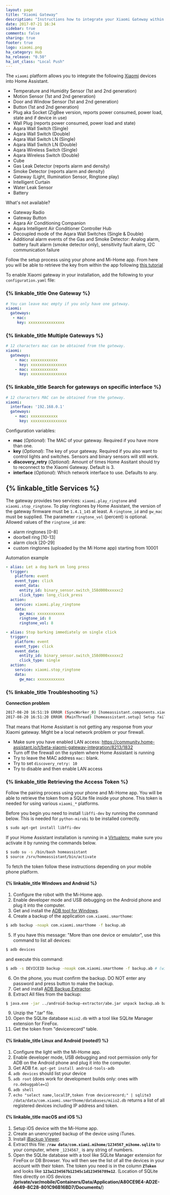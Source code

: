 ```yaml
---
layout: page
title: "Xiaomi Gateway"
description: "Instructions how to integrate your Xiaomi Gateway within Home Assistant."
date: 2017-07-21 16:34
sidebar: true
comments: false
sharing: true
footer: true
logo: xiaomi.png
ha_category: Hub
ha_release: "0.50"
ha_iot_class: "Local Push"
---
```


The `xiaomi` platform allows you to integrate the following [Xiaomi](http://www.mi.com/en/) devices into Home Assistant.

- Temperature and Humidity Sensor (1st and 2nd generation)
- Motion Sensor (1st and 2nd generation)
- Door and Window Sensor (1st and 2nd generation)
- Button (1st and 2nd generation)
- Plug aka Socket (ZigBee version, reports power consumed, power load, state and if device in use)
- Wall Plug (reports power consumed, power load and state)
- Aqara Wall Switch (Single)
- Aqara Wall Switch (Double)
- Aqara Wall Switch LN (Single)
- Aqara Wall Switch LN (Double)
- Aqara Wireless Switch (Single)
- Aqara Wireless Switch (Double)
- Cube
- Gas Leak Detector (reports alarm and density)
- Smoke Detector (reports alarm and density)
- Gateway (Light, Illumination Sensor, Ringtone play)
- Intelligent Curtain
- Water Leak Sensor
- Battery

What's not available?

- Gateway Radio
- Gateway Button
- Aqara Air Conditioning Companion
- Aqara Intelligent Air Conditioner Controller Hub
- Decoupled mode of the Aqara Wall Switches (Single & Double)
- Additional alarm events of the Gas and Smoke Detector: Analog alarm, battery fault alarm (smoke detector only), sensitivity fault alarm, I2C communication failure

Follow the setup process using your phone and Mi-Home app. From here you will be able to retrieve the key from within the app following [this tutorial](https://community.home-assistant.io/t/beta-xiaomi-gateway-integration/8213/1832)

To enable Xiaomi gateway in your installation, add the following to your `configuration.yaml` file:

### {% linkable_title One Gateway %}

```yaml
# You can leave mac empty if you only have one gateway.
xiaomi:
  gateways:
   - mac:
     key: xxxxxxxxxxxxxxxx
```

### {% linkable_title Multiple Gateways %}

```yaml
# 12 characters mac can be obtained from the gateway.
xiaomi:
  gateways:
    - mac: xxxxxxxxxxxx
      key: xxxxxxxxxxxxxxxx
    - mac: xxxxxxxxxxxx
      key: xxxxxxxxxxxxxxxx
```

### {% linkable_title Search for gateways on specific interface %}

```yaml
# 12 characters MAC can be obtained from the gateway.
xiaomi:
  interface: '192.168.0.1'
  gateways:
    - mac: xxxxxxxxxxxx
      key: xxxxxxxxxxxxxxxx
```

Configuration variables:

- **mac** (*Optional*): The MAC of your gateway. Required if you have more than one.
- **key** (*Optional*): The key of your gateway. Required if you also want to control lights and switches. Sensors and binary sensors will still work.
- **discovery_retry** (*Optional*): Amount of times Home Assitant should try to reconnect to the Xiaomi Gateway. Default is 3.
- **interface** (*Optional*): Which network interface to use. Defaults to any.

## {% linkable_title Services %}

The gateway provides two services: `xiaomi.play_ringtone` and `xiaomi.stop_ringtone`. To play ringtones by Home Assistant, the version of the gateway firmware must be `1.4.1_145` at least. A `ringtone_id` and `gw_mac` must be supplied. The parameter `ringtone_vol` (percent) is optional. Allowed values of the `ringtone_id` are:

- alarm ringtones [0-8]
- doorbell ring [10-13]
- alarm clock [20-29]
- custom ringtones (uploaded by the Mi Home app) starting from 10001

Automation example

```yaml
- alias: Let a dog bark on long press
  trigger:
    platform: event
    event_type: click
    event_data:
      entity_id: binary_sensor.switch_158d000xxxxxc2
      click_type: long_click_press
  action:
    service: xiaomi.play_ringtone
    data:
      gw_mac: xxxxxxxxxxxx
      ringtone_id: 8
      ringtone_vol: 8

- alias: Stop barking immediately on single click
  trigger:
    platform: event
    event_type: click
    event_data:
      entity_id: binary_sensor.switch_158d000xxxxxc2
      click_type: single
  action:
    service: xiaomi.stop_ringtone
    data:
      gw_mac: xxxxxxxxxxxx
```

### {% linkable_title Troubleshooting %}

**Connection problem**

```bash
2017-08-20 16:51:19 ERROR (SyncWorker_0) [homeassistant.components.xiaomi] No gateway discovered
2017-08-20 16:51:20 ERROR (MainThread) [homeassistant.setup] Setup failed for xiaomi: Component failed to initialize.
```

That means that Home Assistant is not getting any response from your Xiaomi gateway. Might be a local network problem or your firewall.
- Make sure you have enabled LAN access: https://community.home-assistant.io/t/beta-xiaomi-gateway-integration/8213/1832
- Turn off the firewall on the system where Home Assistant is running 
- Try to leave the MAC address `mac:` blank. 
- Try to set `discovery_retry: 10`
- Try to disable and then enable LAN access

### {% linkable_title Retrieving the Access Token %}

Follow the pairing process using your phone and Mi-Home app. You will be able to retrieve the token from a SQLite file inside your phone. This token is needed for using various `xiaomi_*` platforms.

Before you begin you need to install `libffi-dev` by running the command below. This is needed for `python-mirobi` to be installed correctly.

```bash
$ sudo apt-get install libffi-dev
```

If your Home Assistant installation is running in a [Virtualenv](/docs/installation/virtualenv/#upgrading-home-assistant), make sure you activate it by running the commands below.

```bash
$ sudo su -s /bin/bash homeassistant
$ source /srv/homeassistant/bin/activate
```

To fetch the token follow these instructions depending on your mobile phone platform.

#### {% linkable_title Windows and Android %}

1. Configure the robot with the Mi-Home app.
2. Enable developer mode and USB debugging on the Android phone and plug it into the computer.
3. Get and install the [ADB tool for Windows](https://developer.android.com/studio/releases/platform-tools.html).
4. Create a backup of the application `com.xiaomi.smarthome`:
```bash
$ adb backup -noapk com.xiaomi.smarthome -f backup.ab
```
5. If you have this message: "More than one device or emulator", use this command to list all devices:
```bash
$ adb devices
```
and execute this command:
```bash
$ adb -s DEVICEID backup -noapk com.xiaomi.smarthome -f backup.ab # (with DEVICEID the device id from the previous command)
```
6. On the phone, you must confirm the backup. DO NOT enter any password and press button to make the backup.
7. Get and install [ADB Backup Extractor](https://sourceforge.net/projects/adbextractor/).
8. Extract All files from the backup:
```bash
$ java.exe -jar ../android-backup-extractor/abe.jar unpack backup.ab backup.tar ""
```
9. Unzip the ".tar" file.
10. Open the SQLite database `miio2.db` with a tool like SQLite Manager extension for FireFox.
11. Get the token from "devicerecord" table.

#### {% linkable_title Linux and Android (rooted!) %}

1. Configure the light with the Mi-Home app.
2. Enable developer mode, USB debugging and root permission only for ADB on the Android phone and plug it into the computer.
3. Get ADB f.e. `apt-get install android-tools-adb`
4. `adb devices` should list your device
5. `adb root` (does work for development builds only: ones with `ro.debuggable=1`)
6. `adb shell`
7. `echo "select name,localIP,token from devicerecord;" | sqlite3 /data/data/com.xiaomi.smarthome/databases/miio2.db` returns a list of all registered devices including IP address and token.

#### {% linkable_title macOS and iOS %}

1. Setup iOS device with the Mi-Home app.
2. Create an unencrypted backup of the device using iTunes.
3. Install [iBackup Viewer](http://www.imactools.com/iphonebackupviewer/).
4. Extract this file: **`/raw data/com.xiami.mihome/1234567_mihome.sqlite`** to your computer, where `_1234567_` is any string of numbers.
5. Open the SQLite database with a tool like SQLite Manager extension for FireFox or DB Browser. You will then see the list of all the devices in your account with their token. The token you need is in the column **`ZToken`** and looks like **`123a1234567b12345c1d123456789e12`**.
(Location of SQLite files directly on iOS devices **/private/var/mobile/Containers/Data/Application/A80CE9E4-AD2E-4649-8C28-801C96B16BD7/Documents/**)
